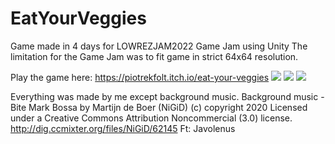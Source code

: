 # EatYourVeggies
Game made in 4 days for LOWREZJAM2022 Game Jam using Unity
The limitation for the Game Jam was to fit game in strict 64x64 resolution.

Play the game here: https://piotrekfolt.itch.io/eat-your-veggies
![](https://github.com/PiotrFoltyniewicz/EatYourVeggies/tree/master/Screenshots/screenshot1.png)
![](https://github.com/PiotrFoltyniewicz/EatYourVeggies/tree/master/Screenshots/screenshot2.png)
![](https://github.com/PiotrFoltyniewicz/EatYourVeggies/tree/master/Screenshots/screenshot3.png)

Everything was made by me except background music.
Background music - Bite Mark Bossa by Martijn de Boer (NiGiD) (c) copyright 2020 Licensed under a Creative Commons Attribution Noncommercial  (3.0) license. http://dig.ccmixter.org/files/NiGiD/62145 Ft: Javolenus
